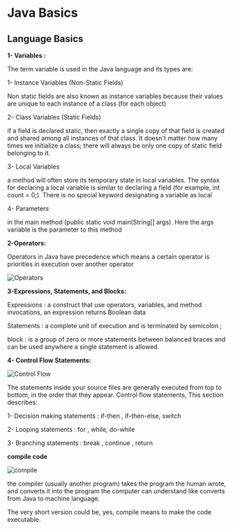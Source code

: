 # Java Basics

## Language Basics

**1- Variables :**

The term variable is used in the Java language and its types are:

1- Instance Variables (Non-Static Fields) 

Non static fields are also known as instance variables because their values are unique to each instance of a class (for each object)

2- Class Variables (Static Fields)

if a field is declared static, then exactly a single copy of that field is created and shared among all instances of that class. It doesn't matter how many times we initialize a class; there will always be only one copy of static field belonging to it. 


3- Local Variables

 a method will often store its temporary state in local variables. The syntax for declaring a local variable is similar to declaring a field (for example, int count = 0;). There is no special keyword designating a variable as local

4- Parameters

 in the main method (public static void main(String[] args). Here the args variable is the parameter to this method



**2-Operators:**

Operators in Java have precedence which means a certain operator is priorities in execution over another operator

![Operators](https://www.softwaretestingmaterial.com/wp-content/uploads/2018/03/Operators-Table.png)

**3-Expressions, Statements, and Blocks:**

Expressions : a construct that use operators, variables, and method invocations, an expression returns Boolean data

Statements : a complete unit of execution and is terminated by semicolon ;

block : is a group of zero or more statements between balanced braces and can be used anywhere a single statement is allowed.

**4- Control Flow Statements:**

![Control Flow](https://camo.githubusercontent.com/2b102bd44d3f2963b52e0656832428c9929d32c022cccedac7d12f080366de20/68747470733a2f2f312e62702e626c6f6773706f742e636f6d2f2d43505945657875643462592f5862674f71435f505064492f4141414141414141444b672f6937584a5f78714559464d5f37597730655a713664466844617562317330632d67434c63424741735948512f73313630302f6a6176612d636f6e74726f6c2d666c6f772d73746174656d656e742e706e67)


The statements inside your source files are generally executed from top to bottom, in the order that they appear. Control flow statements, This section describes:

1- Decision making statements : if-then , if-then-else, switch

2- Looping statements : for , while, do-while

3- Branching statements : break , continue , return


**compile code**

![compile](https://imgs.xkcd.com/comics/compiling.png)

the compiler (usually another program) takes the program the human wrote, and converts it into the program the computer can understand like converts from Java to machine language.

The very short version could be, yes, compile means to make the code executable.